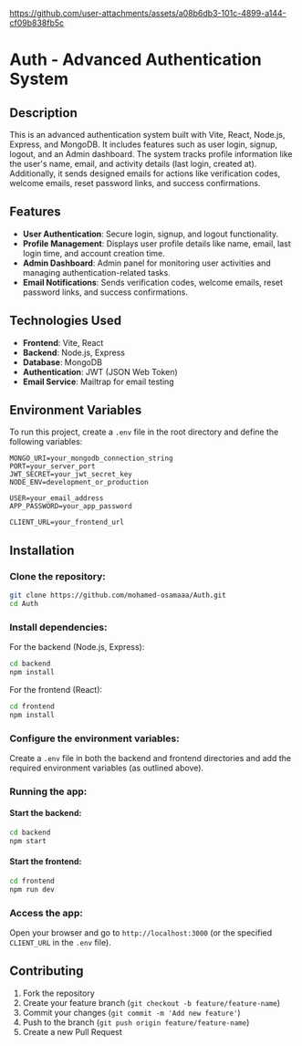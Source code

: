 

https://github.com/user-attachments/assets/a08b6db3-101c-4899-a144-cf09b838fb5c




# Auth - Advanced Authentication System

## Description
This is an advanced authentication system built with Vite, React, Node.js, Express, and MongoDB. It includes features such as user login, signup, logout, and an Admin dashboard. The system tracks profile information like the user's name, email, and activity details (last login, created at). Additionally, it sends designed emails for actions like verification codes, welcome emails, reset password links, and success confirmations.

## Features
- **User Authentication**: Secure login, signup, and logout functionality.
- **Profile Management**: Displays user profile details like name, email, last login time, and account creation time.
- **Admin Dashboard**: Admin panel for monitoring user activities and managing authentication-related tasks.
- **Email Notifications**: Sends verification codes, welcome emails, reset password links, and success confirmations.

## Technologies Used
- **Frontend**: Vite, React
- **Backend**: Node.js, Express
- **Database**: MongoDB
- **Authentication**: JWT (JSON Web Token)
- **Email Service**: Mailtrap for email testing

## Environment Variables

To run this project, create a `.env` file in the root directory and define the following variables:

```
MONGO_URI=your_mongodb_connection_string
PORT=your_server_port
JWT_SECRET=your_jwt_secret_key
NODE_ENV=development_or_production

USER=your_email_address
APP_PASSWORD=your_app_password

CLIENT_URL=your_frontend_url
```

## Installation

### Clone the repository:

```bash
git clone https://github.com/mohamed-osamaaa/Auth.git
cd Auth
```

### Install dependencies:

For the backend (Node.js, Express):

```bash
cd backend
npm install
```

For the frontend (React):

```bash
cd frontend
npm install
```

### Configure the environment variables:

Create a `.env` file in both the backend and frontend directories and add the required environment variables (as outlined above).

### Running the app:

#### Start the backend:

```bash
cd backend
npm start
```

#### Start the frontend:

```bash
cd frontend
npm run dev
```

### Access the app:

Open your browser and go to `http://localhost:3000` (or the specified `CLIENT_URL` in the `.env` file).

## Contributing

1. Fork the repository
2. Create your feature branch (`git checkout -b feature/feature-name`)
3. Commit your changes (`git commit -m 'Add new feature'`)
4. Push to the branch (`git push origin feature/feature-name`)
5. Create a new Pull Request
